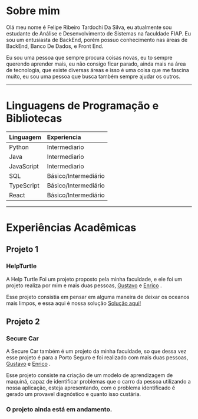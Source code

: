 
# Sobre mim
Olá meu nome é Felipe Ribeiro Tardochi Da Silva, eu atualmente sou estudante de Análise e Desenvolvimento de Sistemas na faculdade FIAP. Eu sou um entusiasta de BackEnd, porém possuo conhecimento nas áreas de BackEnd, Banco De Dados, e Front End.

Eu sou uma pessoa que sempre procura coisas novas, eu to sempre querendo aprender mais, eu não consigo ficar parado, ainda mais na área de tecnologia, que existe diversas áreas e isso é uma coisa que me fascina muito, eu sou uma pessoa que busca também sempre ajudar os outros.
***
# Linguagens de Programação e Bibliotecas

| Linguagem             | Experiencia | 
| :---------------- | :------ | 
| Python | Intermediario |
| Java | Intermediario |
| JavaScript | Intermediario |
| SQL | Básico/Intermediário |
| TypeScript | Básico/Intermediário |
| React | Básico/Intermediário |
***
# Experiências Acadêmicas
## Projeto 1
### HelpTurtle
A Help Turtle Foi um projeto proposto pela minha faculdade, e ele foi um projeto realiza por mim e mais duas pessoas, <a href = "https://github.com/gustavodscruz">Gustavo</a> e <a href = "https://github.com/enricodelguerra">Enrico</a> .

Esse projeto consistia em pensar em alguma maneira de deixar os oceanos mais limpos, e essa aqui é nossa solução <a href="https://fiapinhos-corporation.github.io/front/">Solução aqui!</a>
## Projeto 2
### Secure Car
A Secure Car também é um projeto da minha faculdade, so que dessa vez esse projeto é para a Porto Seguro e foi realizado com mais duas pessoas, <a href = "https://github.com/gustavodscruz">Gustavo</a> e <a href = "https://github.com/enricodelguerra">Enrico</a> .

Esse projeto consiste na criação de um modelo de aprendizagem de maquiná, capaz de identificar problemas que o carro da pessoa utilizando a nossa aplicação, esteja apresentando, com o problema identificado é gerado um provavel diagnóstico e quanto isso custária.

### O projeto ainda está em andamento.
